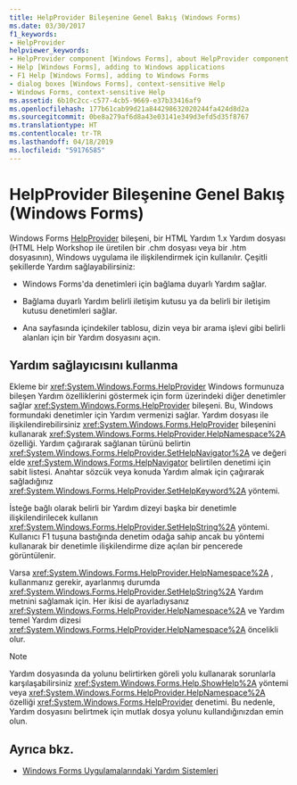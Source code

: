 ```yaml
---
title: HelpProvider Bileşenine Genel Bakış (Windows Forms)
ms.date: 03/30/2017
f1_keywords:
- HelpProvider
helpviewer_keywords:
- HelpProvider component [Windows Forms], about HelpProvider component
- Help [Windows Forms], adding to Windows applications
- F1 Help [Windows Forms], adding to Windows Forms
- dialog boxes [Windows Forms], context-sensitive Help
- Windows Forms, context-sensitive Help
ms.assetid: 6b10c2cc-c577-4cb5-9669-e37b33416af9
ms.openlocfilehash: 177b61cab99d21a844298632020244fa424d8d2a
ms.sourcegitcommit: 0be8a279af6d8a43e03141e349d3efd5d35f8767
ms.translationtype: HT
ms.contentlocale: tr-TR
ms.lasthandoff: 04/18/2019
ms.locfileid: "59176585"
---
```

# <a name="helpprovider-component-overview-windows-forms"></a>HelpProvider Bileşenine Genel Bakış (Windows Forms)
Windows Forms [HelpProvider](helpprovider-component-windows-forms.md) bileşeni, bir HTML Yardım 1.x Yardım dosyası (HTML Help Workshop ile üretilen bir .chm dosyası veya bir .htm dosyasının), Windows uygulama ile ilişkilendirmek için kullanılır. Çeşitli şekillerde Yardım sağlayabilirsiniz:  
  
-   Windows Forms'da denetimleri için bağlama duyarlı Yardım sağlar.  
  
-   Bağlama duyarlı Yardım belirli iletişim kutusu ya da belirli bir iletişim kutusu denetimleri sağlar.  
  
-   Ana sayfasında içindekiler tablosu, dizin veya bir arama işlevi gibi belirli alanları için bir Yardım dosyasını açın.  
  
## <a name="using-the-help-provider"></a>Yardım sağlayıcısını kullanma  
 Ekleme bir <xref:System.Windows.Forms.HelpProvider> Windows formunuza bileşen Yardım özelliklerini göstermek için form üzerindeki diğer denetimler sağlar <xref:System.Windows.Forms.HelpProvider> bileşeni. Bu, Windows formundaki denetimler için Yardım vermenizi sağlar. Yardım dosyası ile ilişkilendirebilirsiniz <xref:System.Windows.Forms.HelpProvider> bileşenini kullanarak <xref:System.Windows.Forms.HelpProvider.HelpNamespace%2A> özelliği. Yardım çağırarak sağlanan türünü belirtin <xref:System.Windows.Forms.HelpProvider.SetHelpNavigator%2A> ve değeri elde <xref:System.Windows.Forms.HelpNavigator> belirtilen denetimi için sabit listesi. Anahtar sözcük veya konuda Yardım almak için çağırarak sağladığınız <xref:System.Windows.Forms.HelpProvider.SetHelpKeyword%2A> yöntemi.  
  
 İsteğe bağlı olarak belirli bir Yardım dizeyi başka bir denetimle ilişkilendirilecek kullanın <xref:System.Windows.Forms.HelpProvider.SetHelpString%2A> yöntemi. Kullanıcı F1 tuşuna bastığında denetim odağa sahip ancak bu yöntemi kullanarak bir denetimle ilişkilendirme dize açılan bir pencerede görüntülenir.  
  
 Varsa <xref:System.Windows.Forms.HelpProvider.HelpNamespace%2A> , kullanmanız gerekir, ayarlanmış durumda <xref:System.Windows.Forms.HelpProvider.SetHelpString%2A> Yardım metnini sağlamak için. Her ikisi de ayarladıysanız <xref:System.Windows.Forms.HelpProvider.HelpNamespace%2A> ve Yardım temel Yardım dizesi <xref:System.Windows.Forms.HelpProvider.HelpNamespace%2A> öncelikli olur.  
  
> [!NOTE]
>  Yardım dosyasında da yolunu belirtirken göreli yolu kullanarak sorunlarla karşılaşabilirsiniz <xref:System.Windows.Forms.Help.ShowHelp%2A> yöntemi veya <xref:System.Windows.Forms.HelpProvider.HelpNamespace%2A> özelliği <xref:System.Windows.Forms.HelpProvider> denetimi. Bu nedenle, Yardım dosyasını belirtmek için mutlak dosya yolunu kullandığınızdan emin olun.  
  
## <a name="see-also"></a>Ayrıca bkz.

- [Windows Forms Uygulamalarındaki Yardım Sistemleri](../advanced/help-systems-in-windows-forms-applications.md)
